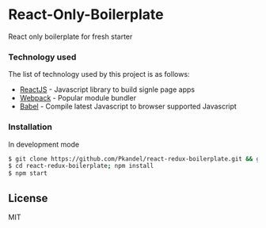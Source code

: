 # React-Only-Boilerplate
React only boilerplate for fresh starter

### Technology used

The list of technology used by this project is as follows:

* [ReactJS] - Javascript library to build signle page apps
* [Webpack] - Popular module bundler
* [Babel] - Compile latest Javascript to browser supported Javascript


### Installation

In development mode
```sh
$ git clone https://github.com/Pkandel/react-redux-boilerplate.git && git checkout react-only-boilerplate
$ cd react-redux-boilerplate; npm install
$ npm start
```
License
----

MIT

   [ReactJs]: <https://facebook.github.io/react/https://facebook.github.io/react/>
   [Webpack]: <https://webpack.js.org/>
   [Babel]: <https://babeljs.io>

